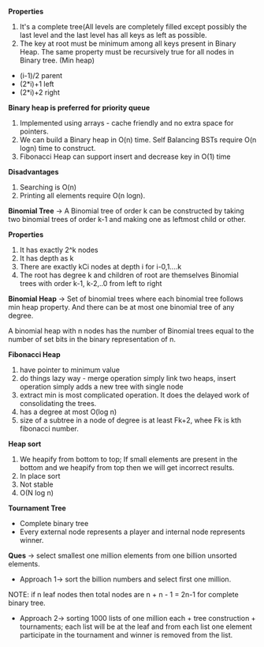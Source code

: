 **Properties**
1. It's a complete tree(All levels are completely filled except possibly the last level and the last level has all keys 
as left as possible.
2. The key at root must be minimum among all keys present in Binary Heap. The same property must be recursively true for
all nodes in Binary tree. (Min heap)


* (i-1)/2 parent
* (2*i)+1 left
* (2*i)+2 right

**Binary heap is preferred for priority queue**
1. Implemented using arrays - cache friendly and no extra space for pointers.
2. We can build a Binary heap in O(n) time. Self Balancing BSTs require O(n logn) time to construct.
3. Fibonacci Heap can support insert and decrease key in O(1) time

**Disadvantages**
1. Searching is O(n)
2. Printing all elements require O(n logn).


**Binomial Tree** -> A Binomial tree of order k can be constructed by taking two binomial trees of order k-1 and making 
one as leftmost child or other.

**Properties**
1. It has exactly 2^k nodes
2. It has depth as k
3. There are exactly kCi nodes at depth i for i-0,1....k
4. The root has degree k and children of root are themselves Binomial trees with order k-1, k-2,..0 from left to right

**Binomial Heap** -> Set of binomial trees where each binomial tree follows min heap property. And there can be at most 
one binomial tree of any degree.

A binomial heap with n nodes has the number of Binomial trees equal to the number of set bits in the binary representation 
of n.

**Fibonacci Heap**
1. have pointer to minimum value
2. do things lazy way - merge operation simply link two heaps, insert operation simply adds a new tree with single node
3. extract min is most complicated operation. It does the delayed work of consolidating the trees.
4. has a degree at most O(log n)
5. size of a subtree in a node of degree is at least Fk+2, whee Fk is kth fibonacci number.

**Heap sort**
1. We heapify from bottom to top; If small elements are present in the bottom and we heapify from top then we will get
incorrect results.
2. In place sort
3. Not stable
4. O(N log n)

**Tournament Tree**
* Complete binary tree
* Every external node represents a player and internal node represents winner.

**Ques** -> select smallest one million elements from one billion unsorted elements.

* Approach 1-> sort the billion numbers and select first one million.

NOTE: if n leaf nodes then total nodes are n + n - 1 = 2n-1 for complete binary tree.

* Approach 2-> sorting 1000 lists of one million each + tree construction + tournaments; each list will be at the leaf and
from each list one element participate in the tournament and winner is removed from the list.
